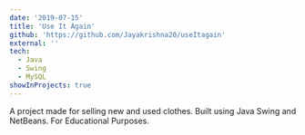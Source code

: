 ```yaml
---
date: '2019-07-15'
title: 'Use It Again'
github: 'https://github.com/Jayakrishna20/useItagain'
external: ''
tech:
  - Java
  - Swing
  - MySQL
showInProjects: true
---
```


A project made for selling new and used clothes. Built using Java Swing and NetBeans. For Educational Purposes.